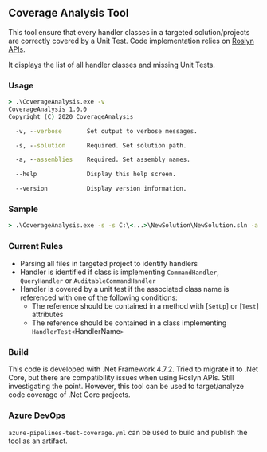﻿## Coverage Analysis Tool

This tool ensure that every handler classes in a targeted solution/projects are correctly covered by a Unit Test. Code implementation relies on [Roslyn APIs](https://docs.microsoft.com/en-us/dotnet/csharp/roslyn-sdk/).

It displays the list of all handler classes and missing Unit Tests. 

### Usage

```cmd
> .\CoverageAnalysis.exe -v
CoverageAnalysis 1.0.0
Copyright (C) 2020 CoverageAnalysis

  -v, --verbose       Set output to verbose messages.

  -s, --solution      Required. Set solution path.

  -a, --assemblies    Required. Set assembly names.

  --help              Display this help screen.

  --version           Display version information.
```

### Sample

```cmd
> .\CoverageAnalysis.exe -s -s C:\<...>\NewSolution\NewSolution.sln -a Main.CQS Import.CQS Export.CQS
```

### Current Rules

- Parsing all files in targeted project to identify handlers
- Handler is identified if class is implementing `CommandHandler`, `QueryHandler` or `AuditableCommandHandler`
- Handler is covered by a unit test if the associated class name is referenced with one of the following conditions:
    - The reference should be contained in a method with [`SetUp`] or [`Test`] attributes
    - The reference should be contained in a class implementing `HandlerTest<`HandlerName`>`

### Build

This code is developed with .Net Framework 4.7.2. Tried to migrate it to .Net Core, but there are compatibility issues when using Roslyn APIs. Still investigating the point. However, this tool can be used to target/analyze code coverage of .Net Core projects.

### Azure DevOps

`azure-pipelines-test-coverage.yml` can be used to build and publish the tool as an artifact.

